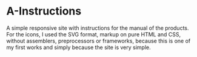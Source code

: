 # A-Instructions
A simple responsive site with instructions for the manual of the products. For the icons, I used the SVG format, markup on pure HTML and CSS, without assemblers, preprocessors or frameworks, because this is one of my first works and simply because the site is very simple.
